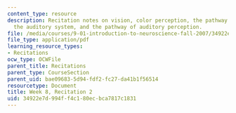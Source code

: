 ```yaml
---
content_type: resource
description: Recitation notes on vision, color perception, the pathway of visual perception,
  the auditory system, and the pathway of auditory perception.
file: /media/courses/9-01-introduction-to-neuroscience-fall-2007/34922e7d994ff4c180ecbca7817c1831_wk08_9_01_r05.pdf
file_type: application/pdf
learning_resource_types:
- Recitations
ocw_type: OCWFile
parent_title: Recitations
parent_type: CourseSection
parent_uid: bae09683-5d94-fdf2-fc27-da41b1f56514
resourcetype: Document
title: Week 8, Recitation 2
uid: 34922e7d-994f-f4c1-80ec-bca7817c1831
---
```

